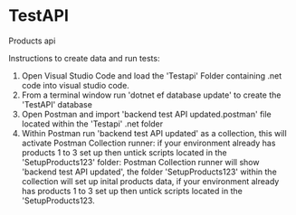 # TestAPI
Products api

Instructions to create data and run tests:

1)  Open Visual Studio Code and load the 'Testapi' Folder containing .net code into visual studio code.
2)  From a terminal window run 'dotnet ef database update' to create the 'TestAPI' database
3)  Open Postman and import 'backend test API updated.postman' file located within the 'Testapi' .net folder
4)  Within Postman run 'backend test API updated' as a collection, this will activate Postman Collection runner: if your environment already has products 1 to 3 set up then untick scripts located in the 'SetupProducts123' folder:  Postman Collection runner will show 'backend test API updated', the folder 'SetupProducts123' within the collection will set up inital products data, if your environment already has products 1 to 3 set up then untick scripts located in the 'SetupProducts123.
